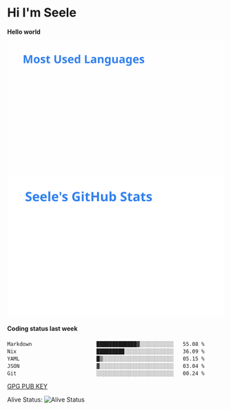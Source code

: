 <h1>Hi I'm Seele</h1>

<b>Hello world</b>

<img src='/assets/top-langs.svg' alt="Seele's github langs"> <img src='/assets/stats.svg' alt="Seele's github stats" >

<h4>Coding status last week </h4>

<!--START_SECTION:waka-->

```txt
Markdown                     █████████████▓░░░░░░░░░░░   55.08 %
Nix                          █████████░░░░░░░░░░░░░░░░   36.09 %
YAML                         █▒░░░░░░░░░░░░░░░░░░░░░░░   05.15 %
JSON                         ▓░░░░░░░░░░░░░░░░░░░░░░░░   03.04 %
Git                          ░░░░░░░░░░░░░░░░░░░░░░░░░   00.24 %
```

<!--END_SECTION:waka-->

[GPG PUB KEY](https://keys.openpgp.org/vks/v1/by-fingerprint/3FCE91BF5B9666B55B67213C4C57B7824A5B6680)

Alive Status: ![Alive Status](https://hc.dvd.moe/b/2/8b44cecc-1f43-4449-9b4b-9c7fd754673c.svg)
